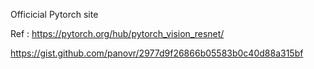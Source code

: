 
Officicial Pytorch site


Ref :
https://pytorch.org/hub/pytorch_vision_resnet/

https://gist.github.com/panovr/2977d9f26866b05583b0c40d88a315bf